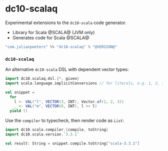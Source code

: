 # dc10-scalaq

Experimental extensions to the `dc10-scala` code generator.
 - Library for Scala @SCALA@ (JVM only)
 - Generates code for Scala @SCALA@

```scala
"com.julianpeeters" %% "dc10-scalaq" % "@VERSION@"
```

### `dc10-scalaq`
An alternative `dc10-scala` DSL with dependent vector types:

```scala mdoc:reset
import dc10.scalaq.dsl.{*, given}
import scala.language.implicitConversions // for literals, e.g. 1, 2, 3

val snippet = 
  for
    l <- VAL("l", VECTOR(3, INT), Vector.of(1, 2, 3))
    _ <- VAL("m", VECTOR(6, INT), l ++ l)
  yield ()
```

Use the `compiler` to typecheck, then render code as `List`:

```scala mdoc
import dc10.scala.compiler.{compile, toString}
import dc10.scala.version.`3.3.1`

val result: String = snippet.compile.toString["scala-3.3.1"]
```